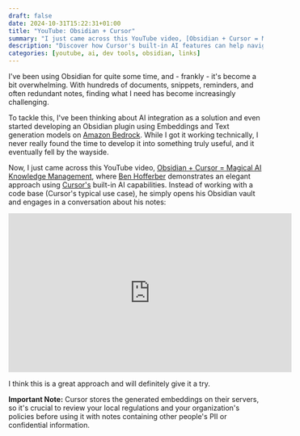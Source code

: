 ```yaml
---
draft: false
date: 2024-10-31T15:22:31+01:00
title: "YouTube: Obsidian + Cursor"
summary: "I just came across this YouTube video, [Obsidian + Cursor = Magical AI Knowledge Management](https://www.youtube.com/watch?v=nxss50uZgE0), where [Ben Hofferber](https://www.linkedin.com/in/ben-hofferber-395b1355/) demonstrates an elegant approach using [Cursor's](https://www.cursor.com/) built-in AI capabilities. Instead of working with a code base (Cursor's typical use case), he simply opens his Obsidian vault and engages in a conversation about his notes."
description: "Discover how Cursor's built-in AI features can help navigate and extract insights from complex Obsidian vaults, offering a practical solution for knowledge management while considering important privacy implications."
categories: [youtube, ai, dev tools, obsidian, links]
---
```


I've been using Obsidian for quite some time, and - frankly - it's become a bit overwhelming. With hundreds of documents, snippets, reminders, and often redundant notes, finding what I need has become increasingly challenging.

To tackle this, I've been thinking about AI integration as a solution and even started developing an Obsidian plugin using Embeddings and Text generation models on [Amazon Bedrock](https://aws.amazon.com/developer/generative-ai/bedrock/?trk=bddf5c60-e524-4fac-be77-9847d064e1a7&sc_channel=el). While I got it working technically, I never really found the time to develop it into something truly useful, and it eventually fell by the wayside.

Now, I just came across this YouTube video, [Obsidian + Cursor = Magical AI Knowledge Management](https://www.youtube.com/watch?v=nxss50uZgE0), where [Ben Hofferber](https://www.linkedin.com/in/ben-hofferber-395b1355/) demonstrates an elegant approach using [Cursor's](https://www.cursor.com/) built-in AI capabilities. Instead of working with a code base (Cursor's typical use case), he simply opens his Obsidian vault and engages in a conversation about his notes:

<iframe 
    width="560" 
    height="315" 
    src="https://www.youtube.com/embed/nxss50uZgE0" 
    title="Obsidian + Cursor = Magical AI Knowledge Management"
    frameborder="0" 
    allow="accelerometer; autoplay; clipboard-write; encrypted-media; gyroscope; picture-in-picture; web-share" 
    allowfullscreen>
</iframe>

I think this is a great approach and will definitely give it a try.

**Important Note:** Cursor stores the generated embeddings on their servers, so it's crucial to review your local regulations and your organization's policies before using it with notes containing other people's PII or confidential information.



